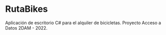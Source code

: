 # RutaBikes
Aplicación de escritorio C# para el alquiler de bicicletas. Proyecto Acceso a Datos 2DAM - 2022.

